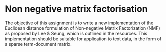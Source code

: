 # Non negative matrix factorisation
The objective of this assignment is to write a new implementation of the Euclidean distance formulation of Non-negative Matrix Factorization (NMF) as proposed by Lee & Seung, which is outlined in the resources. This implementation should be suitable for application to text data, in the form of a sparse term-document matrix.
